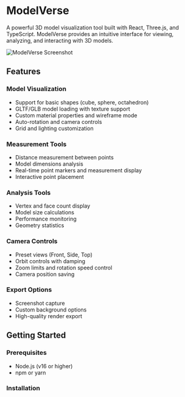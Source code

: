 # ModelVerse

A powerful 3D model visualization tool built with React, Three.js, and TypeScript. ModelVerse provides an intuitive interface for viewing, analyzing, and interacting with 3D models.

![ModelVerse Screenshot](screenshot.png)

## Features

### Model Visualization
- Support for basic shapes (cube, sphere, octahedron)
- GLTF/GLB model loading with texture support
- Custom material properties and wireframe mode
- Auto-rotation and camera controls
- Grid and lighting customization

### Measurement Tools
- Distance measurement between points
- Model dimensions analysis
- Real-time point markers and measurement display
- Interactive point placement

### Analysis Tools
- Vertex and face count display
- Model size calculations
- Performance monitoring
- Geometry statistics

### Camera Controls
- Preset views (Front, Side, Top)
- Orbit controls with damping
- Zoom limits and rotation speed control
- Camera position saving

### Export Options
- Screenshot capture
- Custom background options
- High-quality render export

## Getting Started

### Prerequisites
- Node.js (v16 or higher)
- npm or yarn

### Installation 